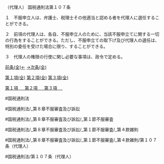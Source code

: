 （代理人）
国税通則法第１０７条

１　不服申立人は、弁護士、税理士その他適当と認める者を代理人に選任することができる。

２　前項の代理人は、各自、不服申立人のために、当該不服申立てに関する一切の行為をすることができる。ただし、不服申立ての取下げ及び代理人の選任は、特別の委任を受けた場合に限り、することができる。

３　代理人の権限の行使に関し必要な事項は、政令で定める。

[前条(全)←](国税通則法＿＿＿＿＿第１０６条_.md)    [→次条(全)](国税通則法＿＿＿＿＿第１０８条_.md)

[第１項(全)](国税通則法＿＿＿＿＿第１０７条第１項_.md)  [第２項(全)](国税通則法＿＿＿＿＿第１０７条第２項_.md)  [第３項(全)](国税通則法＿＿＿＿＿第１０７条第３項_.md)  

[第１項 　 ](国税通則法＿＿＿＿＿第１０７条第１項.md)  [第２項 　 ](国税通則法＿＿＿＿＿第１０７条第２項.md)  [第３項 　 ](国税通則法＿＿＿＿＿第１０７条第３項.md)  

#国税通則法

#国税通則法/_第８章不服審査及び訴訟

#国税通則法/_第８章不服審査及び訴訟/_第１節不服審査

#国税通則法/_第８章不服審査及び訴訟/_第１節不服審査/_第４款雑則

#国税通則法/_第８章不服審査及び訴訟/_第１節不服審査/_第４款雑則/第１０７条（代理人）

#国税通則法/第１０７条（代理人）

